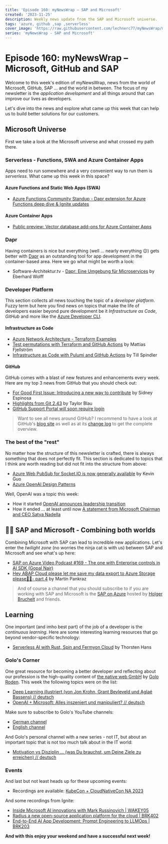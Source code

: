 ```yaml
---
title: 'Episode 160: myNewsWrap – SAP and Microsoft'
created: '2023-11-25'
description: Weekly news update from the SAP and Microsoft universe.
tags: 'azure, github ,sap ,serverless'
cover_image: 'https://raw.githubusercontent.com/lechnerc77/myNewsWrap/main/episodes/cover-images/episode160small.png'
series: 'myNewsWrap - SAP and Microsoft'
---
```


# Episode 160: myNewsWrap – Microsoft, GitHub and SAP

Welcome to this week's edition of myNewsWrap, news from the world of Microsoft, GitHub, SAP ... and the world in between. The focus of my newsletter is the *application development* and all things around that can improve our lives as developers.

Let's dive into the news and explore what came up this week that can help us to build better solutions for our customers.

## Microsoft Universe

First we take a look at the Microsoft universe and what crossed my path there.

### Serverless - Functions, SWA and Azure Container Apps

Apps need to run somewhere and a very convenient way to run them is *serverless*. What came up this week in this space?

#### Azure Functions and Static Web Apps (SWA)

* [Azure Functions Community Standup - Dapr extension for Azure Functions deep dive & Ignite updates](https://www.youtube.com/live/bgNKZHjmfpA?si=G4ppC64B9Sj0b8oF)

#### Azure Container Apps

* [Public preview: Vector database add-ons for Azure Container Apps](https://azure.microsoft.com/updates/public-preview-vector-database-addons-for-azure-container-apps/?wt.mc_id=AZ-MVP-5004195)

### Dapr

Having containers is nice but everything (well ... nearly everything 😉) gets better with [Dapr](https://dapr.io/) as an outstanding tool for app development in the container-based area. Here we go what might be worth a look:

* Software-Architektur.tv - [Dapr: Eine Umgebung für Microservices](https://www.youtube.com/live/VPkJAG0Zwow?si=XkZdXuuBmeWy5S6q) by Eberhard Wolff

### Developer Platform

This section collects all news touching the topic of a *developer platform*. Fuzzy term but here you find news on topics that make the life of developers easier beyond pure development be it *Infrastructure as Code*, *GitHub* and more like the [Azure Developer CLI](https://github.com/Azure/azure-dev).  

#### Infrastructure as Code

* [Azure Network Architecture - Terraform Examples](https://github.com/kaysalawu/azure-network-terraform#azure-network-architecture---terraform-examples)
* [Test permutations with Terraform and GitHub Actions](https://mattias.engineer/posts/test-permutations-terraform-github-actions/) by Mattias Fjellström
* [Infrastructure as Code with Pulumi and GitHub Actions](https://www.youtube.com/live/kpWFbbvpKhc?si=zFEc5RNc1b60IRxd) by Till Spindler

#### GitHub

GitHub comes with a blast of new features and enhancements every week. Here are my top 3 news from GitHub that you should check out:

* [For Good First Issue: Introducing a new way to contribute](https://github.blog/2023-11-21-for-good-first-issue-introducing-a-new-way-to-contribute/) by Sidney Espinosa
* [Highlights from Git 2.43](https://github.blog/2023-11-20-highlights-from-git-2-43/) by Taylor Blau
* [GitHub Support Portal will soon require login](https://github.blog/changelog/2023-11-22-github-support-portal-will-soon-require-login/)

> Want to see all news around GitHub? I recommend to have a look at GitHub's [blog site](https://github.blog/) as well as at its [change log](https://github.blog/changelog/) to get the complete overview.

### The best of the "rest"

No matter how the structure of this newsletter is crafted, there is always something that does not perfectly fit. This section is dedicated to topics that I think are worth reading but did not fit into the structure from above:

* [Azure Web PubSub for Socket.IO is now generally available](https://techcommunity.microsoft.com/t5/apps-on-azure-blog/azure-web-pubsub-for-socket-io-is-now-generally-available/ba-p/3991322?wt.mc_id=AZ-MVP-5004195) by Kevin Guo
* [Azure OpenAI Design Patterns](https://github.com/microsoft/azure-openai-design-patterns)

Well, OpenAI was a topic this week:

* How it started [OpenAI announces leadership transition](https://openai.com/blog/openai-announces-leadership-transition)
* How it ended ... at least until now [A statement from Microsoft Chairman and CEO Satya Nadella](https://blogs.microsoft.com/blog/2023/11/21/a-statement-from-microsoft-chairman-and-ceo-satya-nadella/)

## 🐱‍👤 SAP and Microsoft - Combining both worlds

Combining Microsoft with SAP can lead to incredible new applications. Let's enter the *twilight zone* (no worries the ninja cat is with us) between SAP and Microsoft and see what's up here:

* [SAP on Azure Video Podcast #169 - The one with Enterprise controls in AI SDK (Gopal Nair)](https://youtu.be/Z0B6OtzjcrQ?si=46lS6Qb08_tdo49J)
* [Hey ABAP Cloud please let me save my data export to Azure Storage please🥺🙏- part 4](https://blogs.sap.com/2023/11/21/hey-abap-cloud-please-let-me-save-my-data-export-to-azure-storage-please/) by Martin Pankraz

> And of course a channel that you should subscribe to if you are working with SAP and Microsoft is the [SAP on Azure](https://www.youtube.com/@SAPonAzure) hosted by [Holger Bruchelt](https://www.linkedin.com/in/holger-bruchelt/) and friends.

## Learning

One important (and imho best part) of the job of a developer is the *continuous learning*. Here are some interesting learning resources that go beyond vendor-specific technology:

* [Serverless AI with Rust, Spin and Fermyon Cloud](https://www.youtube.com/live/C5BDWDY4fD0?si=2eng2YSvqwf8WU1G) by Thorsten Hans

### Golo's Corner

One great resource for becoming a better developer and reflecting about our profession is the high-quality content of [the native web GmbH](https://thenativeweb.io/) by [Golo Roden](https://twitter.com/goloroden). This week the following topics were on the list:

* [Deep Learning illustriert (von Jon Krohn, Grant Beyleveld und Aglaé Bassens) // deutsch](https://youtu.be/rE2xwBBZflA?si=aFqaIMnoYSFTG21W)
* [OpenAI + Microsoft: Alles inszeniert und manipuliert? // deutsch](https://youtu.be/tOegaUmPe4c?si=KGecz5b1e1-81L_B)

Make sure to subscribe to Golo's YouTube channels:

* [German channel](https://www.youtube.com/@thenativeweb)
* [English channel](https://www.youtube.com/@thenativeweb-en)

And Golo's personal channel with a new series - not IT, but about an important topic that is not too much talk about in the IT world:

* [Motivation vs Disziplin … (was Du brauchst, um Deine Ziele zu erreichen) // deutsch](https://youtu.be/-ywMjGBv2mg?si=wUpnJa6BKB4VhJcd)

### Events

And last but not least heads up for these upcoming events:

* Recordings are available: [KubeCon + CloudNativeCon NA 2023](https://www.youtube.com/playlist?list=PLj6h78yzYM2MYc0X1465RzF_7Cqf7bnqL)

And some recordings from Ignite:

* [Inside Microsoft AI innovations with Mark Russinovich | WAKEY05](https://youtu.be/c4SUhWBybXo?si=C8iCJ6aIq2_duP9l)
* [Radius a new open-source application platform for the cloud | BRK402](https://youtu.be/DdOylyrTOWg?si=M8VXh9dtpIRxlMFB)
* [End-to-End AI App Development: Prompt Engineering to LLMOps | BRK203](https://youtu.be/DdOylyrTOWg?si=NAlgTVKLUGrekOei)

**And with this enjoy your weekend and have a successful next week!**

